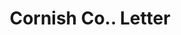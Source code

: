 ---
doi: 10.7916/D8KP9D68
date_other: '1906'
date_other_textual: '1906'
form: correspondence
genre:
- Letters (correspondence)
name:
- Cornish Co.
object_in_context_url: https://biggert.cul.columbia.edu/items/view/ave_biggert_00823
subject_hierarchical_geographic:
- Washington, New Jersey, United States
subject_name:
- Cornish Co.
title: Cornish Co.. Letter
sort_title: Cornish Co.. Letter
call_number: ave_biggert_00823
coordinates:
- 40.758525,-74.98319
pid: ave_biggert_00823
identifiers: ave_biggert_00823
permalink: /biggert/ave_biggert_00823/
layout: iiif-image-page
---
